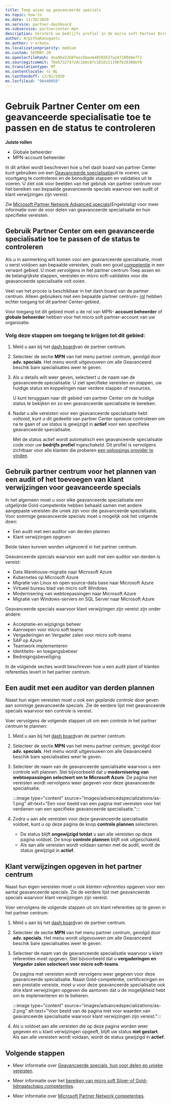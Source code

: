 ```yaml
---
title: Toep assen op geavanceerde specials
ms.topic: how-to
ms.date: 11/30/2020
ms.service: partner-dashboard
ms.subservice: partnercenter-mpn
description: Versterk uw bedrijfs profiel in de micro soft Partner Directory. Meer informatie over het gebruik van partner Center voor het Toep assen op en het verdienen van geavanceerde specials.
author: ArpithaKanuganti
ms.author: v-arkanu
ms.localizationpriority: medium
ms.custom: SEOMAY.20
ms.openlocfilehash: dea98a5268feecbbea448592637a24f180d8eff2
ms.sourcegitcommit: 7beb7327472dc1b0c07c101d121196fb2830bbf8
ms.translationtype: MT
ms.contentlocale: nl-NL
ms.lasthandoff: 12/01/2020
ms.locfileid: "96440058"
---
```

# <a name="use-partner-center-to-apply-for-advanced-specializations-and-check-their-status"></a>Gebruik Partner Center om een geavanceerde specialisatie toe te passen en de status te controleren

**Juiste rollen**

- Globale beheerder
- MPN-account beheerder

In dit artikel wordt beschreven hoe u het dash board van partner Center kunt gebruiken om een [Geavanceerde specialisatie](advanced-specializations.md)uit te voeren, uw voortgang te controleren en de benodigde stappen en validaties uit te voeren. U ziet ook voor beelden van het gebruik van partner centrum voor het bereiken van bepaalde geavanceerde specials waarvoor een audit of klant verwijzingen zijn vereist.

Zie [Microsoft Partner Network Advanced specials](https://partner.microsoft.com/membership/advanced-specialization)(Engelstalig) voor meer informatie over de voor delen van geavanceerde specialisatie en hun specifieke vereisten.

## <a name="use-partner-center-to-apply-for-advanced-specializations-or-check-their-status"></a>Gebruik Partner Center om een geavanceerde specialisatie toe te passen of de status te controleren

Als u in aanmerking wilt komen voor een geavanceerde specialisatie, moet u eerst voldoen aan bepaalde vereisten, zoals een goud [competentie](https://partner.microsoft.com/membership/competencies) in een verwant gebied. U moet vervolgens in het partner centrum Toep assen en de belangrijkste stappen, vereisten en micro soft-validaties voor die geavanceerde specialisatie volt ooien.

Veel van het proces is beschikbaar in het dash board van de partner centrum. Alleen gebruikers met een bepaalde partner centrum- [rol](permissions-overview.md) hebben echter toegang tot dit partner Center-gebied.

Voor toegang tot dit gebied moet u de rol van MPN- **account beheerder** of **globale beheerder** hebben voor het micro soft partner-account van uw organisatie.

### <a name="follow-these-steps-to-access-this-area"></a>Volg deze stappen om toegang te krijgen tot dit gebied:

1. Meld u aan bij het [dash board](https://partner.microsoft.com/dashboard/home)van de partner centrum.

2. Selecteer de sectie **MPN** van het menu partner centrum, gevolgd door **adv. specials**. Het menu wordt uitgevouwen om alle Geavanceerd beschik bare specialisaties weer te geven.

3. Als u details wilt weer geven, selecteert u de naam van de geavanceerde specialisatie. U ziet specifieke vereisten en stappen, uw huidige status en koppelingen naar verdere stappen of resources.

   U kunt teruggaan naar dit gebied van partner Center om de huidige status te bekijken en zo een geavanceerde specialisatie te bereiken.

4. Nadat u alle vereisten voor een geavanceerde specialisatie hebt voltooid, kunt u dit gedeelte van partner Center opnieuw controleren om na te gaan of uw status is gewijzigd in **actief** voor een specifieke geavanceerde specialisatie.

   Met de status actief wordt automatisch een geavanceerde specialisatie code voor uw **bedrijfs profiel** ingeschakeld. Dit profiel is vervolgens zichtbaar voor alle klanten die proberen [een oplossings provider te vinden](https://www.microsoft.com/solution-providers/home).

## <a name="use-partner-center-to-schedule-an-audit-or-include-customer-references-for-advanced-specializations"></a>Gebruik partner centrum voor het plannen van een audit of het toevoegen van klant verwijzingen voor geavanceerde specials

In het algemeen moet u voor elke geavanceerde specialisatie een uitgelijnde Gold-competentie hebben behaald samen met andere aangepaste vereisten die uniek zijn voor die geavanceerde specialisatie. Voor sommige geavanceerde specials moet u mogelijk ook het volgende doen:

- Een audit met een auditor van derden plannen
- Klant verwijzingen opgeven

Beide taken kunnen worden uitgevoerd in het partner centrum.

Geavanceerde specials waarvoor een audit met een auditor van derden is vereist:

- Data Warehouse-migratie naar Microsoft Azure
- Kubernetes op Microsoft Azure
- Migratie van Linux en open source-data base naar Microsoft Azure
- Virtueel bureau blad van micro soft Windows
- Modernisering van webtoepassingen naar Microsoft Azure
- Migratie van Windows-servers en SQL Server naar Microsoft Azure

Geavanceerde specials waarvoor klant verwijzingen zijn vereist zijn onder andere:

- Acceptatie-en wijzigings beheer
- Aanroepen voor micro soft teams
- Vergaderingen en Vergader zalen voor micro soft-teams
- SAP op Azure
- Teamwork implementeren
- Identiteits- en toegangsbeheer
- Bedreigingsbeveiliging

In de volgende secties wordt beschreven hoe u een audit plant of klanten referenties levert in het partner centrum.

## <a name="schedule-an-audit-with-a-third-party-auditor"></a>Een audit met een auditor van derden plannen

Naast hun eigen vereisten moet u ook een *geplande controle* door geven aan sommige geavanceerde specials. Zie de eerdere lijst met geavanceerde specials waarvoor een controle is vereist.

Voer vervolgens de volgende stappen uit om een controle in het partner centrum te plannen:

1. Meld u aan bij het [dash board](https://partner.microsoft.com/dashboard/home)van de partner centrum.

2. Selecteer de sectie **MPN** van het menu partner centrum, gevolgd door **adv. specials**. Het menu wordt uitgevouwen om alle Geavanceerd beschik bare specialisaties weer te geven.

3. Selecteer de naam van de geavanceerde specialisatie waarvoor u een controle wilt plannen. Stel bijvoorbeeld dat u **modernisering van webtoepassingen selecteert om te Microsoft Azure**. De pagina met vereisten wordt vervolgens weer gegeven voor deze geavanceerde specialisatie.

   :::image type="content" source="images/advancedspecializations/as-1.png" alt-text="Een voor beeld van een pagina met vereisten voor het verdienen van een specifieke geavanceerde specialisatie.":::

4. Zodra u aan alle vereisten voor deze geavanceerde specialisatie voldoet, kunt u op deze pagina de knop **controle plannen** selecteren.

   - De status blijft **ongewijzigd totdat** u aan alle vereisten op deze pagina voldoet. De knop **controle plannen** blijft ook uitgeschakeld. 
   - Als aan alle vereisten wordt voldaan samen met de audit, wordt de status gewijzigd in **actief**.

## <a name="provide-customer-references-in-partner-center"></a>Klant verwijzingen opgeven in het partner centrum

Naast hun eigen vereisten moet u ook *klanten referenties* opgeven voor een aantal geavanceerde specials. Zie de eerdere lijst met geavanceerde specials waarvoor klant verwijzingen zijn vereist.

Voer vervolgens de volgende stappen uit om klant referenties op te geven in het partner centrum:

1. Meld u aan bij het [dash board](https://partner.microsoft.com/dashboard/home)van de partner centrum.

2. Selecteer de sectie **MPN** van het menu partner centrum, gevolgd door **adv. specials**. Het menu wordt uitgevouwen om alle Geavanceerd beschik bare specialisaties weer te geven.

3. Selecteer de naam van de geavanceerde specialisatie waarvoor u klant referenties moet opgeven. Stel bijvoorbeeld dat u **vergaderingen en Vergader zalen selecteert voor micro soft-teams**.

   De pagina met vereisten wordt vervolgens weer gegeven voor deze geavanceerde specialisatie. Naast Gold-competentie, certificeringen en een prestatie vereiste, moet u voor deze geavanceerde specialisatie ook drie klant verwijzingen opgeven die aantonen dat u de mogelijkheid hebt om te implementeren en te beheren.

   :::image type="content" source="images/advancedspecializations/as-2.png" alt-text="Voor beeld van de pagina met voor waarden van geavanceerde specialisatie waarvoor klant verwijzingen zijn vereist.":::

4. Als u voldoet aan alle vereisten die op deze pagina worden weer gegeven en u klant verwijzingen opgeeft, blijft uw status **niet gestart**. Als aan alle vereisten wordt voldaan, wordt de status gewijzigd in **actief**.

## <a name="next-steps"></a>Volgende stappen

- Meer informatie over [Geavanceerde specials, hun voor delen en unieke vereisten](https://partner.microsoft.com/membership/advanced-specialization).

- Meer informatie over het [bereiken van micro soft Silver-of Gold-lidmaatschaps competenties](learn-about-competencies.md).

- Meer informatie over [Microsoft Partner Network competenties](https://partner.microsoft.com/membership/competencies).
